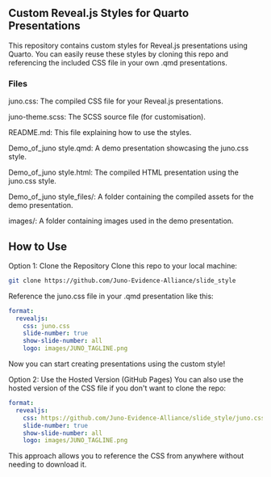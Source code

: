 ## Custom Reveal.js Styles for Quarto Presentations

This repository contains custom styles for Reveal.js presentations using Quarto. You can easily reuse these styles by cloning this repo and referencing the included CSS file in your own .qmd presentations.

### Files
juno.css: The compiled CSS file for your Reveal.js presentations.

juno-theme.scss: The SCSS source file (for customisation).

README.md: This file explaining how to use the styles.

Demo_of_juno style.qmd: A demo presentation showcasing the juno.css style.

Demo_of_juno style.html: The compiled HTML presentation using the juno.css style.

Demo_of_juno style_files/: A folder containing the compiled assets for the demo presentation.

images/: A folder containing images used in the demo presentation.


## How to Use
Option 1: Clone the Repository
Clone this repo to your local machine:

```bash
git clone https://github.com/Juno-Evidence-Alliance/slide_style
```
Reference the juno.css file in your .qmd presentation like this:

```yaml
format:
  revealjs:
    css: juno.css
    slide-number: true
    show-slide-number: all
    logo: images/JUNO_TAGLINE.png
```

Now you can start creating presentations using the custom style!

Option 2: Use the Hosted Version (GitHub Pages)
You can also use the hosted version of the CSS file if you don't want to clone the repo:


```yaml
format:
  revealjs:
    css: https://github.com/Juno-Evidence-Alliance/slide_style/juno.css
    slide-number: true
    show-slide-number: all
    logo: images/JUNO_TAGLINE.png
```

This approach allows you to reference the CSS from anywhere without needing to download it.